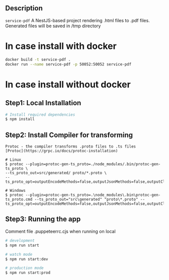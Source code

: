## Description

`service-pdf` A NestJS-based project rendering .html files to .pdf files. Generated files will be saved in /tmp directory

# In case install with docker
```bash
docker build -t service-pdf .
docker run --name service-pdf -p 50052:50052 service-pdf
```

# In case install without docker
## Step1: Local Installation

```bash
# Install required dependencies
$ npm install
```

## Step2: Install Compiler for transforming
```
Protoc - the compiler transforms .proto files to .ts files
[Protoc](https://grpc.io/docs/protoc-installation)
```

```
# Linux
$ protoc --plugin=protoc-gen-ts_proto=./node_modules/.bin/protoc-gen-ts_proto \
--ts_proto_out=src/generated/ proto/*.proto \
--ts_proto_opt=outputEncodeMethods=false,outputJsonMethods=false,outputClientImpl=false,outputServices=false

# Windows
$ protoc --plugin=protoc-gen-ts_proto=.\node_modules\.bin\protoc-gen-ts_proto.cmd --ts_proto_out="src\generated" "proto\*.proto" --ts_proto_opt=outputEncodeMethods=false,outputJsonMethods=false,outputClientImpl=false,outputServices=false
```

## Step3: Running the app

Comment file .puppeteerrc.cjs when running on local

```bash
# development
$ npm run start

# watch mode
$ npm run start:dev

# production mode
$ npm run start:prod
```

